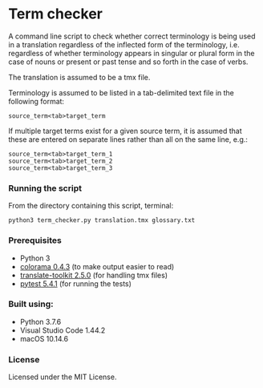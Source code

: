 # Term checker

A command line script to check whether correct terminology is being used in a translation regardless of the inflected form of the terminology, i.e. regardless of whether terminology appears in singular or plural form in the case of nouns or present or past tense and so forth in the case of verbs.

The translation is assumed to be a tmx file.

Terminology is assumed to be listed in a tab-delimited text file in the following format:
```
source_term<tab>target_term
```

If multiple target terms exist for a given source term, it is assumed that these are entered on separate lines rather than all on the same line, e.g.:
```
source_term<tab>target_term_1
source_term<tab>target_term_2
source_term<tab>target_term_3
```

### Running the script

From the directory containing this script, terminal:
```
python3 term_checker.py translation.tmx glossary.txt
```

### Prerequisites

* Python 3
* [colorama 0.4.3](https://pypi.org/project/colorama/) (to make output easier to read)
* [translate-toolkit 2.5.0](https://pypi.org/project/translate-toolkit/) (for handling tmx files)
* [pytest 5.4.1](https://docs.pytest.org/en/latest/getting-started.html) (for running the tests)

### Built using:

* Python 3.7.6
* Visual Studio Code 1.44.2
* macOS 10.14.6

### License

Licensed under the MIT License.
